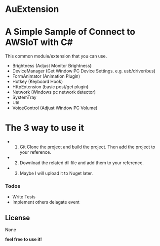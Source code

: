 # AuExtension
# A Simple Sample of Connect to AWSIoT with C#

This common module/extension that you can use.

  - Brightness (Adjust Monitor Brightness)
  - DeviceManager (Get Window PC Device Settings. e.g. usb/driver/bus)
  - FormAnimator (Animation Plugin)
  - Hotkey (Keyboard Hook)
  - HttpExtension (basic post/get plugin)
  - Network (Windows pc network detector)
  - SystemTray 
  - Util
  - VoiceControl (Adjust Window PC Volume)

# The 3 way to use it

  - 1. Git Clone the project and build the project. Then add the project to your reference.
  - 2. Download the related dll file and add them to your reference.
  - 3. Maybe I will upload it to Nuget later.

### Todos

 - Write Tests
 - Implement others delagate event

License
----

None


**feel free to use it!**
